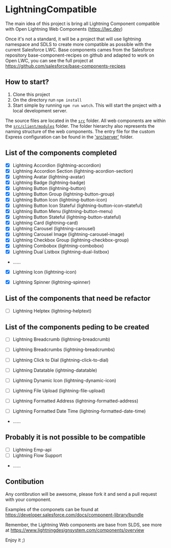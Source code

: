 # LightningCompatible

The main idea of this project is bring all Lightning Component compatible with Open Lightning Web Components (https://lwc.dev)

Once it's not a standard, it will be a project that will use lightning namespace and SDLS to create more compatible as possible with the current Salesforce LWC. Base components cames from the Salesforce repository base-component-recipes on github and adapted to work on Open LWC, you can see the full project at https://github.com/salesforce/base-components-recipes

## How to start?

1. Clone this project
2. On the directory run `npm install`
3. Start simple by running `npm run watch`. This will start the project with a local development server.

The source files are located in the [`src`](./src) folder.
All web components are within the [`src/client/modules`](./src/modules) folder.
The folder hierarchy also represents the naming structure of the web components. The entry file for the custom Express configuration can be found in the ['src/server'](./src/server) folder.

## List of the components completed

-   [X] Lightning Accordion (lightning-accordion)
-   [X] Lightning Accordion Section (lightning-acordion-section)
-   [X] Lightning Avatar (lightning-avatar)
-   [X] Lightning Badge (lightning-badge)
-   [X] Lightning Button (lightning-button)
-   [X] Lightning Button Group (lightning-button-group)
-   [X] Lightning Button Icon (lightning-button-icon)
-   [X] Lightning Button Icon Stateful (lightning-button-icon-stateful)
-   [X] Lightning Button Menu (lightning-button-menu)
-   [X] Lightning Button Stateful (lightning-button-stateful)
-   [X] Lightning Card (lightning-card)
-   [X] Lightning Carousel (lightning-carousel)
-   [X] Lightning Carousel Image (lightning-carousel-image)
-   [X] Lightning Checkbox Group (lightning-checkbox-group)
-   [X] Lightning Combobox (lightning-combobox)
-   [X] Lightning Dual Listbox (lightning-dual-listbox)
-   ......
-   [X] Lightning Icon (lightning-icon)
-   [X] Lightning Spinner (lightning-spinner)


## List of the components that need be refactor
-   [ ] Lightning Helptex (lightning-helptext)


## List of the components peding to be created

-   [ ] Lightning Breadcrumb (lightning-breadcrumb)
-   [ ] Lightning Breadcrumbs (lightning-breadcrumbs)
-   [ ] Lightning Click to Dial (lightning-click-to-dial)
-   [ ] Lightning Datatable (ightning-datatable)


-   [ ] Lightning Dynamic Icon (lightning-dynamic-icon)
-   [ ] Lightning File Upload (lightning-file-upload)
-   [ ] Lightning Formatted Address (lightning-formatted-address)
-   [ ] Lightning Formatted Date Time (lightning-formatted-date-time)
-   ......

## Probably it is not possible to be compatible
-   [ ] Lightning Emp-api
-   [ ] Lightning Flow Support
-   ......


## Contibution

Any contibrution will be awesome, please fork it and send a pull request with your component.

Examples of the componets can be found at https://developer.salesforce.com/docs/component-library/bundle

Remember, the Lightning Web components are base from SLDS, see more at https://www.lightningdesignsystem.com/components/overview

Enjoy it ;) 